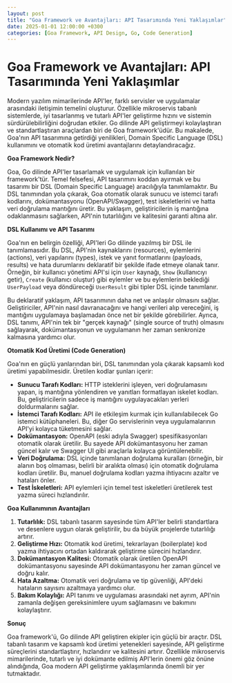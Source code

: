```yaml
---
layout: post
title: "Goa Framework ve Avantajları: API Tasarımında Yeni Yaklaşımlar"
date: 2025-01-01 12:00:00 +0300
categories: [Goa Framework, API Design, Go, Code Generation]
---
```


# Goa Framework ve Avantajları: API Tasarımında Yeni Yaklaşımlar

Modern yazılım mimarilerinde API'ler, farklı servisler ve uygulamalar arasındaki iletişimin temelini oluşturur. Özellikle mikroservis tabanlı sistemlerde, iyi tasarlanmış ve tutarlı API'ler geliştirme hızını ve sistemin sürdürülebilirliğini doğrudan etkiler. Go dilinde API geliştirmeyi kolaylaştıran ve standartlaştıran araçlardan biri de Goa framework'üdür. Bu makalede, Goa'nın API tasarımına getirdiği yenilikleri, Domain Specific Language (DSL) kullanımını ve otomatik kod üretimi avantajlarını detaylandıracağız.

**Goa Framework Nedir?**

Goa, Go dilinde API'ler tasarlamak ve uygulamak için kullanılan bir framework'tür. Temel felsefesi, API tasarımını koddan ayırmak ve bu tasarımı bir DSL (Domain Specific Language) aracılığıyla tanımlamaktır. Bu DSL tanımından yola çıkarak, Goa otomatik olarak sunucu ve istemci tarafı kodlarını, dokümantasyonu (OpenAPI/Swagger), test iskeletlerini ve hatta veri doğrulama mantığını üretir. Bu yaklaşım, geliştiricilerin iş mantığına odaklanmasını sağlarken, API'nin tutarlılığını ve kalitesini garanti altına alır.

**DSL Kullanımı ve API Tasarımı**

Goa'nın en belirgin özelliği, API'leri Go dilinde yazılmış bir DSL ile tanımlamasıdır. Bu DSL, API'nin kaynaklarını (resources), eylemlerini (actions), veri yapılarını (types), istek ve yanıt formatlarını (payloads, results) ve hata durumlarını deklaratif bir şekilde ifade etmeye olanak tanır. Örneğin, bir kullanıcı yönetimi API'si için `User` kaynağı, `Show` (kullanıcıyı getir), `Create` (kullanıcı oluştur) gibi eylemler ve bu eylemlerin beklediği `UserPayload` veya döndüreceği `UserResult` gibi tipler DSL içinde tanımlanır.

Bu deklaratif yaklaşım, API tasarımının daha net ve anlaşılır olmasını sağlar. Geliştiriciler, API'nin nasıl davranacağını ve hangi verileri alıp vereceğini, iş mantığını uygulamaya başlamadan önce net bir şekilde görebilirler. Ayrıca, DSL tanımı, API'nin tek bir "gerçek kaynağı" (single source of truth) olmasını sağlayarak, dokümantasyonun ve uygulamanın her zaman senkronize kalmasına yardımcı olur.

**Otomatik Kod Üretimi (Code Generation)**

Goa'nın en güçlü yanlarından biri, DSL tanımından yola çıkarak kapsamlı kod üretimi yapabilmesidir. Üretilen kodlar şunları içerir:

*   **Sunucu Tarafı Kodları:** HTTP isteklerini işleyen, veri doğrulamasını yapan, iş mantığına yönlendiren ve yanıtları formatlayan iskelet kodları. Bu, geliştiricilerin sadece iş mantığını uygulayacakları yerleri doldurmalarını sağlar.
*   **İstemci Tarafı Kodları:** API ile etkileşim kurmak için kullanılabilecek Go istemci kütüphaneleri. Bu, diğer Go servislerinin veya uygulamalarının API'yi kolayca tüketmesini sağlar.
*   **Dokümantasyon:** OpenAPI (eski adıyla Swagger) spesifikasyonları otomatik olarak üretilir. Bu sayede API dokümantasyonu her zaman güncel kalır ve Swagger UI gibi araçlarla kolayca görüntülenebilir.
*   **Veri Doğrulama:** DSL içinde tanımlanan doğrulama kuralları (örneğin, bir alanın boş olmaması, belirli bir aralıkta olması) için otomatik doğrulama kodları üretilir. Bu, manuel doğrulama kodları yazma ihtiyacını azaltır ve hataları önler.
*   **Test İskeletleri:** API eylemleri için temel test iskeletleri üretilerek test yazma süreci hızlandırılır.

**Goa Kullanımının Avantajları**

1.  **Tutarlılık:** DSL tabanlı tasarım sayesinde tüm API'ler belirli standartlara ve desenlere uygun olarak geliştirilir, bu da büyük projelerde tutarlılığı artırır.
2.  **Geliştirme Hızı:** Otomatik kod üretimi, tekrarlayan (boilerplate) kod yazma ihtiyacını ortadan kaldırarak geliştirme sürecini hızlandırır.
3.  **Dokümantasyon Kalitesi:** Otomatik olarak üretilen OpenAPI dokümantasyonu sayesinde API dokümantasyonu her zaman güncel ve doğru kalır.
4.  **Hata Azaltma:** Otomatik veri doğrulama ve tip güvenliği, API'deki hataların sayısını azaltmaya yardımcı olur.
5.  **Bakım Kolaylığı:** API tanımı ve uygulaması arasındaki net ayrım, API'nin zamanla değişen gereksinimlere uyum sağlamasını ve bakımını kolaylaştırır.

**Sonuç**

Goa framework'ü, Go dilinde API geliştiren ekipler için güçlü bir araçtır. DSL tabanlı tasarım ve kapsamlı kod üretimi yetenekleri sayesinde, API geliştirme süreçlerini standartlaştırır, hızlandırır ve kalitesini artırır. Özellikle mikroservis mimarilerinde, tutarlı ve iyi dokümante edilmiş API'lerin önemi göz önüne alındığında, Goa modern API geliştirme yaklaşımlarında önemli bir yer tutmaktadır.